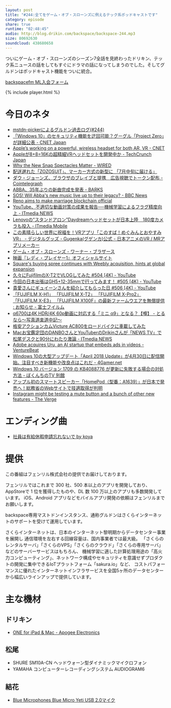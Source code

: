 ```yaml
---
layout: post
title: "#244:全てをゲーム・オブ・スローンズに例えるテック系ポッドキャストです"
category: episode
share: true
runtime: "02:48:45"
audio: http://blog.drikin.com/backspace/backspace-244.mp3
size: 80692630
soundcloud: 438680658
---
```


ついにゲーム・オブ・スローンズのシーズン7全話を見終わったドリキン、テック系ニュースの話をしてもすぐにドラマの話になってしまうのでした。そしてグルドンはポッドキャスト機能をついに統合。

[backspacefm ML入会フォーム](http://backspace.us11.list-manage.com/subscribe?u=09c933bd3997c1d16dbed156a&id=84b6529b91)

{% include player.html %}

# 今日のネタ
* [mstdn-pickerによるグルドン過去ログ(#244)](https://rbtnn.github.io/mstdn-picker/?instance=mstdn.guru&since_id=99934845133339266&max_id=99935516932008032)
* [「Windows 10」のセキュリティ機能を迂回可能？グーグル「Project Zero」が詳細公表 - CNET Japan](https://japan.cnet.com/article/35118149/)
* [Apple’s working on a powerful, wireless headset for both AR, VR - CNET](https://www.cnet.com/news/apple-is-working-on-an-ar-augmented-reality-vr-virtual-reality-headset-powered-by-a-wireless-wigig-hub/?ftag=COS-05-10aaa0b&amp;linkId=51043835)
* [Appleが8+8=16Kの超精細VRヘッドセットを開発中か - TechCrunch Japan](https://jp.techcrunch.com/2018/04/28/2018-04-27-apple-is-reportedly-building-an-insane-16k-vr-headset/)
* [Why the New Snap Spectacles Matter - WIRED](https://www.wired.com/story/why-snap-needs-its-spectacles/)
* [配送遅れた「ZOZOSUIT」、マーカー方式の新型に 「7月中旬に届ける」](http://www.itmedia.co.jp/news/articles/1804/27/news111.html)
* [ダウ・ジョーンズ、ブラウザのブレイブと提携　広告視聴でトークン配布 - Cointelegraph](https://jp.cointelegraph.com/news/dow-jones-media-group-and-brave-blockchain-platform-to-test-consent-based-ads)
* [ABBA、35年ぶりの新曲完成を発表 - BARKS](https://www.barks.jp/news/?id=1000154517)
* [SOS! Will Abba&#039;s new music live up to their legacy? - BBC News](http://www.bbc.com/news/entertainment-arts-43925749)
* [Reno aims to make marriage blockchain official](https://thenextweb.com/insider/2018/04/27/reno-aims-to-make-marriage-blockchain-official/)
* [YouTube、不適切な動画対策の成果を報告──機械学習によるフラグ精度向上 - ITmedia NEWS](http://www.itmedia.co.jp/news/articles/1804/24/news080.html)
* [Lenovoの“スタンドアロン”Daydreamヘッドセットが日本上陸　180度カメラも投入 - ITmedia Mobile](http://www.itmedia.co.jp/mobile/articles/1804/24/news112.html)
* [この素晴らしい世界に祝福を！VRアプリ「このすば！めぐみんとおやすみVR」 - デジタルグッズ - Gugenka(グゲンカ)公式 - 日本アニメのVR / MRアプリメーカー](https://gugenka.jp/digital/konosuba-vr.php)
* [ゲーム・オブ・スローンズ - ワーナー・ブラザース](https://warnerbros.co.jp/tv/gameofthrones/)
* [映画『レディ・プレイヤー1』オフィシャルサイト](http://wwws.warnerbros.co.jp/readyplayerone/)
* [Square's buying spree continues with Weebly acquisition, hints at global expansion](https://venturebeat.com/2018/04/27/squares-buying-spree-continues-with-weebly-acquisition-hints-at-global-expansion/)
* [久々にFujifilmのX-T2でVLOGしてみた #504 \[4K\] - YouTube](https://www.youtube.com/watch?v=_V0iTdib-Jk)
* [今回の日本出張はGH5+12-35mmで行ってみます！ #505 \[4K\] - YouTube](https://www.youtube.com/watch?v=p4bbi-01HJE)
* [貴愛さんにギュイーンさんを紹介してもらった日 #506 \[4K\] - YouTube](https://www.youtube.com/watch?v=N5swTDAru2Q)
* [「FUJIFILM X-H1」 「FUJIFILM X-T2」 「FUJIFILM X-Pro2」 「FUJIFILM X-E3」 「FUJIFILM X100F」の最新ファームウエアを無償提供 : お知らせ - 富士フイルム](http://fujifilm.jp/information/articlead_0533.html)
* [α6700は4K HDR/4K 60p動画に対応する「ミニ α9」となる？【噂】 - とるなら～写真道楽道中記～](http://asobinet.com/info-rumor-a6700-mini-a9/)
* [格安アクションカムVicture AC800をロードバイクに車載してみた](https://www.youtube.com/watch?v=bTufvDyWZVw)
* [Macお宝鑑定団のDANBOさんとYouTuberのDrikinさんが「NEWS TV」で松尾デスクと90分にわたり激論 - ITmedia NEWS](http://www.itmedia.co.jp/news/articles/1804/27/news140.html)
* [Adobe acquires Uru, an AI startup that embeds ads in videos - VentureBeat](https://venturebeat.com/2018/04/27/adobe-acquires-uru-an-ai-startup-that-embeds-ads-in-videos/)
* [Windows 10の大型アップデート「April 2018 Update」が4月30日に配信開始。注目すべき新機能や改良点はこれだ - 4Gamer.net](http://www.4gamer.net/games/276/G027669/20180419048/)
* [Windows 10 バージョン 1709 の KB4088776 が更新に失敗する場合の対処方法 - ぼくんちのTV 別館](https://freesoft.tvbok.com/cat97/2018/kb4088776-fails-to-install.html)
* [アップル初のスマートスピーカー「HomePod（型番：A1639）」が日本で発売へ！総務省のWebサイトで技適取得が判明](http://s-max.jp/archives/1745260.html)
* [Instagram might be testing a mute button and a bunch of other new features - The Verge](https://www.theverge.com/2018/4/27/17291792/instagram-features-mute-story-calendar-slow-mo)

# エンディング曲
* [社員は有給休暇申請忘れないで by koya](https://soundcloud.com/koya/u9z0seggptk1?utm_source=soundcloud&utm_campaign=share&utm_medium=twitter)

# 提供

この番組はフェンリル株式会社の提供でお届けしております。

フェンリルではこれまで 300 社、500 本以上のアプリを開発しており、AppStoreで 1 位を獲得したものや、DL 数 100 万以上のアプリも多数開発しています。
iOS、Android アプリなどモバイルアプリ開発の依頼はフェンリルまでお願いします。

backspace専用マストドンインスタンス、通称グルドンはさくらインターネットのサポートを受けて運用しています。

さくらインターネットは、日本のインターネット黎明期からデータセンター事業を展開し
通信環境を左右する回線容量は、国内事業者では最大級。
「さくらのレンタルサーバ」「さくらのVPS」「さくらのクラウド」「さくらの専用サーバ」などのサーバーサービスはもちろん、
機械学習に適した計算処理用途の「高火力コンピューティング」、ネットワーク構成やセキュリティを意識せずプロダクトの開発に集中できるIoTプラットフォーム「sakura.io」など、
コストパフォーマンスに優れたインターネットインフラサービスを全国5ヶ所のデータセンターから幅広いラインアップで提供しています。

# 主な機材

## ドリキン
* [ONE for iPad & Mac - Apogee Electronics](http://amzn.to/2DJVyyj)

## 松尾
* SHURE  SM10A-CN ヘッドウォーン型ダイナミックマイクロフォン
* YAMAHA コンピューターレコーディングシステム AUDIOGRAM6

## 結花
* [Blue Microphones Blue Micro Yeti USB 2.0マイク](http://www.bluedesigns.jp/products/yeti/)

